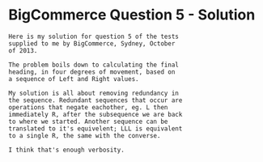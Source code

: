 BigCommerce Question 5 - Solution
=================================

	Here is my solution for question 5 of the tests
	supplied to me by BigCommerce, Sydney, October 
	of 2013.

	The problem boils down to calculating the final 
	heading, in four degrees of movement, based on 
	a sequence of Left and Right values.

	My solution is all about removing redundancy in
	the sequence. Redundant sequences that occur are
	operations that negate eachother, eg. L then
	immediately R, after the subsequence we are back
	to where we started. Another sequence can be 
	translated to it's equivelent; LLL is equivalent
	to a single R, the same with the converse.

	I think that's enough verbosity.
	
